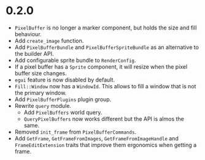 # 0.2.0
- `PixelBuffer` is no longer a marker component, but holds the size and fill behaviour.
- Add `create_image` function.
- Add `PixelBufferBundle` and `PixelBufferSpriteBundle` as an alternative to the builder API.
- Add configurable sprite bundle to `RenderConfig`.
- If a pixel buffer has a `Sprite` component, it will resize when the pixel buffer size changes.
- `egui` feature is now disabled by default.
- `Fill::Window` now has a `WindowId`. This allows to fill a window that is not the primary window.
- Add `PixelBufferPlugins` plugin group.
- Rewrite `query` module.
    - Add `PixelBuffers` world query.
    - `QueryPixelBuffers` now works different but the API is almos the same.
- Removed `init_frame` from `PixelBufferCommands`.
- Add `GetFrame`, `GetFrameFromImages`, `GetFrameFromImageHandle` and `FrameEditExtension` traits that improve them ergonomics when getting a frame.
